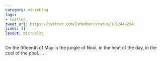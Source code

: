 ```yaml
---
category: microblog
tags:
- twitter
tweet_url: https://twitter.com/ExMember/status/1812444294
links: []
layout: microblog
---
```

On the fifteenth of May in the jungle of Nool, in the heat of the day, in the cool of the pool. . . .
